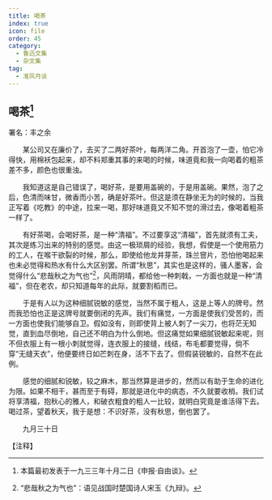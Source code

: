 ```yaml
---
title: 喝茶
index: true
icon: file
order: 45
category:
  - 鲁迅文集
  - 杂文集
tag:  
  - 准风月谈
---
```


## 喝茶[^①]

署名：丰之余

　　某公司又在廉价了，去买了二两好茶叶，每两洋二角。开首泡了一壶，怕它冷得快，用棉袄包起来，却不料郑重其事的来喝的时候，味道竟和我一向喝着的粗茶差不多，颜色也很重浊。

　　我知道这是自己错误了，喝好茶，是要用盖碗的，于是用盖碗。果然，泡了之后，色清而味甘，微香而小苦，确是好茶叶。但这是须在静坐无为的时候的，当我正写着《吃教》的中途，拉来一喝，那好味道竟又不知不觉的滑过去，像喝着粗茶一样了。

　　有好茶喝，会喝好茶，是一种“清福”。不过要享这“清福”，首先就须有工夫，其次是练习出来的特别的感觉。由这一极琐屑的经验，我想，假使是一个使用筋力的工人，在喉干欲裂的时候，那么，即使给他龙井芽茶，珠兰窨片，恐怕他喝起来也未必觉得和热水有什么大区别罢。所谓“秋思”，其实也是这样的，骚人墨客，会觉得什么“悲哉秋之为气也”[^②]，风雨阴晴，都给他一种刺戟，一方面也就是一种“清福”，但在老农，却只知道每年的此际，就要割稻而已。

　　于是有人以为这种细腻锐敏的感觉，当然不属于粗人，这是上等人的牌号。然而我恐怕也正是这牌号就要倒闭的先声。我们有痛觉，一方面是使我们受苦的，而一方面也使我们能够自卫。假如没有，则即使背上被人刺了一尖刀，也将茫无知觉，直到血尽倒地，自己还不明白为什么倒地。但这痛觉如果细腻锐敏起来呢，则不但衣服上有一根小刺就觉得，连衣服上的接缝，线结，布毛都要觉得，倘不穿“无缝天衣”，他便要终日如芒刺在身，活不下去了。但假装锐敏的，自然不在此例。

　　感觉的细腻和锐敏，较之麻木，那当然算是进步的，然而以有助于生命的进化为限。如果不相干，甚而至于有碍，那就是进化中的病态，不久就要收梢。我们试将享清福，抱秋心的雅人，和破衣粗食的粗人一比较，就明白究竟是谁活得下去。喝过茶，望着秋天，我于是想：不识好茶，没有秋思，倒也罢了。

　　九月三十日

【注释】

[^①]:本篇最初发表于一九三三年十月二日《申报·自由谈》。

[^②]:“悲哉秋之为气也”：语见战国时楚国诗人宋玉《九辩》。
